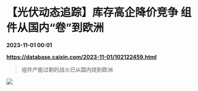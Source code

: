 # 【光伏动态追踪】库存高企降价竞争 组件从国内“卷”到欧洲

**2023-11-01 00:01**

**https://database.caixin.com/2023-11-01/102122459.html**

> 组件产能过剩的战火已从国内烧到欧洲

  

![](https://img.caixin.com/2023-11-01/169879636012055_840_560.jpg)